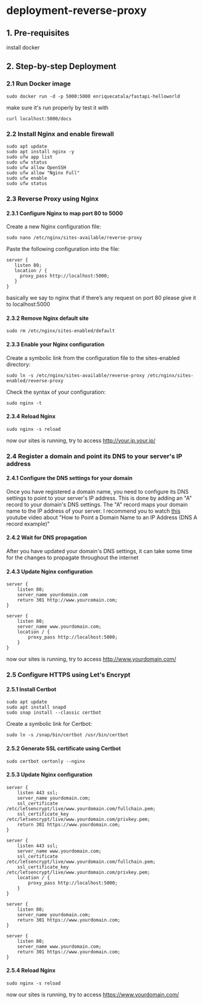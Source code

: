 # deployment-reverse-proxy

## 1. Pre-requisites

install docker

## 2. Step-by-step Deployment

### 2.1 Run Docker image

```
sudo docker run -d -p 5000:5000 enriquecatala/fastapi-helloworld
```

make sure it's run properly by test it with

```
curl localhost:5000/docs
```

### 2.2 Install Nginx and enable firewall

```
sudo apt update
sudo apt install nginx -y
sudo ufw app list
sudo ufw status
sudo ufw allow OpenSSH
sudo ufw allow "Nginx Full"
sudo ufw enable
sudo ufw status
```

### 2.3 Reverse Proxy using Nginx

#### 2.3.1 Configure Nginx to map port 80 to 5000

Create a new Nginx configuration file:

```
sudo nano /etc/nginx/sites-available/reverse-proxy
```

Paste the following configuration into the file:

```
server {
   listen 80;
   location / {
     proxy_pass http://localhost:5000;
   }
}
```

basically we say to nginx that if there’s any request on port 80 please give it to localhost:5000

#### 2.3.2 Remove Nginx default site

```
sudo rm /etc/nginx/sites-enabled/default
```

#### 2.3.3 Enable your Nginx configuration

Create a symbolic link from the configuration file to the sites-enabled directory:

```
sudo ln -s /etc/nginx/sites-available/reverse-proxy /etc/nginx/sites-enabled/reverse-proxy
```

Check the syntax of your configuration:

```
sudo nginx -t
```

#### 2.3.4 Reload Nginx

```
sudo nginx -s reload
```

now our sites is running, try to access http://your.ip.your.ip/

### 2.4 Register a domain and point its DNS to your server's IP address

#### 2.4.1 Configure the DNS settings for your domain

Once you have registered a domain name, you need to configure its DNS settings to point to your server's IP address. This is done by adding an "A" record to your domain's DNS settings. The "A" record maps your domain name to the IP address of your server. I recommend you to watch [this](https://youtu.be/QcNBLSSn8Vg) youtube video about "How to Point a Domain Name to an IP Address (DNS A record example)"

#### 2.4.2 Wait for DNS propagation

After you have updated your domain's DNS settings, it can take some time for the changes to propagate throughout the internet

#### 2.4.3 Update Nginx configuration

```
server {
    listen 80;
    server_name yourdomain.com
    return 301 http://www.yourcomain.com;
}

server {
    listen 80;
    server_name www.yourdomain.com;
    location / {
        proxy_pass http://localhost:5000;
    }
}
```

now our sites is running, try to access http://www.yourdomain.com/

### 2.5 Configure HTTPS using Let's Encrypt

#### 2.5.1 Install Certbot

```
sudo apt update
sudo apt install snapd
sudo snap install --classic certbot
```

Create a symbolic link for Certbot:

```
sudo ln -s /snap/bin/certbot /usr/bin/certbot
```

#### 2.5.2 Generate SSL certificate using Certbot

```
sudo certbot certonly --nginx
```

#### 2.5.3 Update Nginx configuration

```
server {
    listen 443 ssl;
    server_name yourdomain.com;
    ssl_certificate /etc/letsencrypt/live/www.yourdomain.com/fullchain.pem;
    ssl_certificate_key /etc/letsencrypt/live/www.yourdomain.com/privkey.pem;
    return 301 https://www.yourdomain.com;
}

server {
    listen 443 ssl;
    server_name www.yourdomain.com;
    ssl_certificate /etc/letsencrypt/live/www.yourdomain.com/fullchain.pem;
    ssl_certificate_key /etc/letsencrypt/live/www.yourdomain.com/privkey.pem;
    location / {
        proxy_pass http://localhost:5000;
    }
}

server {
    listen 80;
    server_name yourdomain.com;
    return 301 https://www.yourdomain.com;
}

server {
    listen 80;
    server_name www.yourdomain.com;
    return 301 https://www.yourdomain.com;
}
```

#### 2.5.4 Reload Nginx

```
sudo nginx -s reload
```

now our sites is running, try to access https://www.yourdomain.com/
